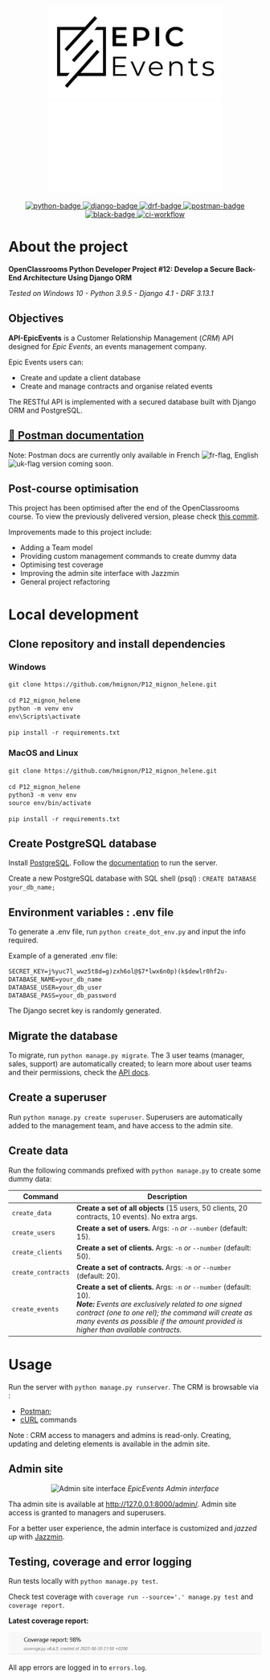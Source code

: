<p align="center">
  <img src="img/logo_light.png#gh-light-mode-only" alt="logo-light" />
  <img src="img/logo_dark.png#gh-dark-mode-only" alt="logo-dark" />
</p>

<p align="center">
  <a href="https://www.python.org">
    <img src="https://img.shields.io/badge/Python-3.8+-3776AB?style=flat&logo=python&logoColor=white" alt="python-badge">
  </a>
  <a href="https://www.djangoproject.com">
    <img src="https://img.shields.io/badge/Django-4.0+-092E20?style=flat&logo=django&logoColor=white" alt="django-badge">
  </a>
    <a href="https://www.django-rest-framework.org/">
    <img src="https://img.shields.io/badge/DRF-3.13.1-a30000?style=flat" alt="drf-badge">
  </a>
  <a href="https://documenter.getpostman.com/view/19098124/UVkvHCLn">
    <img src="https://img.shields.io/badge/Postman-Docs-f06732?style=flat&logo=postman&logoColor=white" alt="postman-badge">
  </a>
  <a href="https://black.readthedocs.io/en/stable/index.html">
    <img src="https://img.shields.io/badge/code%20style-black-000000.svg" alt="black-badge">
  </a>
  <a href="https://github.com/hmignon/P12_mignon_helene/actions">
    <img src="https://img.shields.io/github/workflow/status/hmignon/P12_mignon_helene/Django%20CI?logo=github" alt="ci-workflow">
  </a>
</p>

# About the project

**OpenClassrooms Python Developer Project #12: Develop a Secure Back-End Architecture Using Django ORM**

_Tested on Windows 10 - Python 3.9.5 - Django 4.1 - DRF 3.13.1_

## Objectives

**API-EpicEvents** is a Customer Relationship Management (*CRM*) API designed for _Epic Events_, 
an events management company.

Epic Events users can:

- Create and update a client database
- Create and manage contracts and organise related events

The RESTful API is implemented with a secured database built with Django ORM and PostgreSQL.

## [:orange_book: Postman documentation](https://documenter.getpostman.com/view/19098124/UVkvHCLn)

Note: Postman docs are currently only available in French ![fr-flag](https://flagcdn.com/16x12/fr.png), 
English ![uk-flag](https://flagcdn.com/16x12/gb.png) version coming soon.

## Post-course optimisation

This project has been optimised after the end of the OpenClassrooms course.
To view the previously delivered version, please check 
[this commit](https://github.com/hmignon/P12_mignon_helene/tree/0ad82d7f9b552faddc864a8154e37bf4377e5d4d).

Improvements made to this project include:

- Adding a Team model
- Providing custom management commands to create dummy data
- Optimising test coverage
- Improving the admin site interface with Jazzmin
- General project refactoring

# Local development

## Clone repository and install dependencies

### Windows

```
git clone https://github.com/hmignon/P12_mignon_helene.git

cd P12_mignon_helene 
python -m venv env 
env\Scripts\activate

pip install -r requirements.txt
```

### MacOS and Linux

```
git clone https://github.com/hmignon/P12_mignon_helene.git

cd P12_mignon_helene 
python3 -m venv env 
source env/bin/activate

pip install -r requirements.txt
```

## Create PostgreSQL database

Install [PostgreSQL](https://www.postgresql.org/download/).
Follow the [documentation](https://www.postgresql.org) to run the server.

Create a new PostgreSQL database with SQL shell (psql) : ```CREATE DATABASE your_db_name;```

## Environment variables : .env file

To generate a .env file, run ```python create_dot_env.py``` and input the info required.

Example of a generated .env file:

    SECRET_KEY=j%yuc7l_wwz5t8d=g)zxh6ol@$7*lwx6n0p)(k$dewlr0hf2u-
    DATABASE_NAME=your_db_name
    DATABASE_USER=your_db_user
    DATABASE_PASS=your_db_password

The Django secret key is randomly generated.

## Migrate the database

To migrate, run ```python manage.py migrate```. The 3 user teams (manager, sales, support) are 
automatically created; to learn more about user teams and their permissions, 
check the [API docs](https://documenter.getpostman.com/view/19098124/UVkvHCLn).

## Create a superuser

Run ```python manage.py create superuser```. Superusers are automatically added to the management team, 
and have access to the admin site.

## Create data

Run the following commands prefixed with ```python manage.py``` to create some dummy data:

| Command                | Description                                                                                                                                                                                                                                                                             |
|------------------------|-----------------------------------------------------------------------------------------------------------------------------------------------------------------------------------------------------------------------------------------------------------------------------------------|
| ```create_data```      | **Create a set of all objects** (15 users, 50 clients, 20 contracts, 10 events). No extra args.                                                                                                                                                                                         |
| ```create_users```     | **Create a set of users.** Args: ```-n``` *or* ```--number``` (default: 15).                                                                                                                                                                                                            |
| ```create_clients```   | **Create a set of clients.** Args: ```-n``` *or* ```--number``` (default: 50).                                                                                                                                                                                                          |
| ```create_contracts``` | **Create a set of contracts.** Args: ```-n``` *or* ```--number``` (default: 20).                                                                                                                                                                                                        |
| ```create_events```    | **Create a set of clients.** Args: ```-n``` *or* ```--number``` (default: 10). <br/>***Note:*** *Events are exclusively related to one signed contract (one to one rel); the command will create as many events as possible if the amount provided is higher than available contracts.* |


# Usage

Run the server with ```python manage.py runserver```. The CRM is browsable via :

- [Postman](https://www.postman.com/);
- [cURL](https://curl.se) commands

Note : CRM access to managers and admins is read-only. Creating, updating and deleting elements is 
available in the admin site.

## Admin site

<p align="center">
    <img src="img/admin_site.gif" alt="Admin site interface" />
    <em>EpicEvents Admin interface</em>
</p>

Tha admin site is available at http://127.0.0.1:8000/admin/. Admin site access is granted to managers 
and superusers.

For a better user experience, the admin interface is customized and *jazzed up* with [Jazzmin](https://django-jazzmin.readthedocs.io).


## Testing, coverage and error logging

Run tests locally with ```python manage.py test```.

Check test coverage with ```coverage run --source='.' manage.py test``` and ```coverage report```.

**Latest coverage report:**

<p align="center">
    <img src="img/coverage_report.png" alt="latest coverage report" />
</p>

All app errors are logged in to ```errors.log```.

